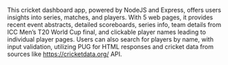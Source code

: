 This cricket dashboard app, powered by NodeJS and Express, offers users insights into series, matches, and players. With 5 web pages, it provides recent event abstracts, detailed scoreboards, series info, team details from ICC Men’s T20 World Cup final, and clickable player names leading to individual player pages. Users can also search for players by name, with input validation, utilizing PUG for HTML responses and cricket data from sources like https://cricketdata.org/ API.
